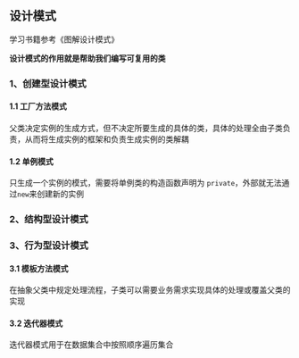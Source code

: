 ## 设计模式

学习书籍参考《图解设计模式》

**设计模式的作用就是帮助我们编写可复用的类**

### 1、创建型设计模式

#### 1.1 工厂方法模式

父类决定实例的生成方式，但不决定所要生成的具体的类，具体的处理全由子类负责，从而将生成实例的框架和负责生成实例的类解耦

#### 1.2 单例模式

只生成一个实例的模式，需要将单例类的构造函数声明为 `private`，外部就无法通过`new`来创建新的实例

### 2、结构型设计模式


### 3、行为型设计模式

#### 3.1 模板方法模式

在抽象父类中规定处理流程，子类可以需要业务需求实现具体的处理或覆盖父类的实现

#### 3.2 迭代器模式

迭代器模式用于在数据集合中按照顺序遍历集合